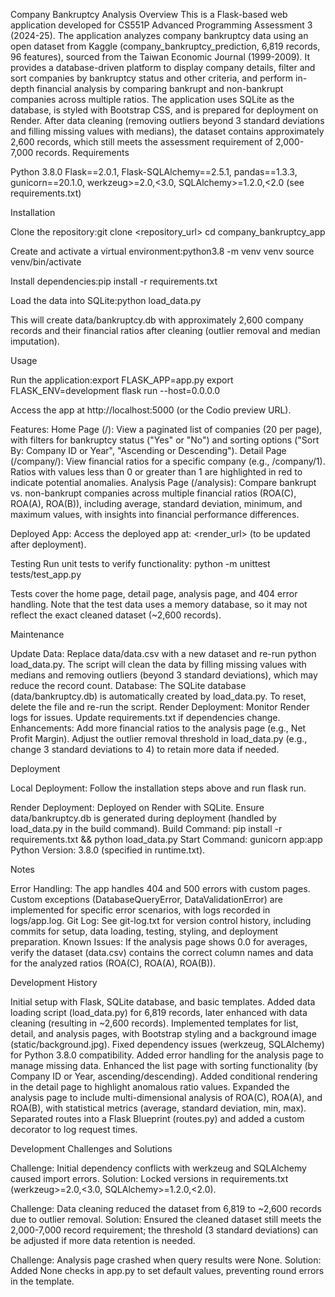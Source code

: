 Company Bankruptcy Analysis
Overview
This is a Flask-based web application developed for CS551P Advanced Programming Assessment 3 (2024-25). The application analyzes company bankruptcy data using an open dataset from Kaggle (company_bankruptcy_prediction, 6,819 records, 96 features), sourced from the Taiwan Economic Journal (1999-2009). It provides a database-driven platform to display company details, filter and sort companies by bankruptcy status and other criteria, and perform in-depth financial analysis by comparing bankrupt and non-bankrupt companies across multiple ratios. The application uses SQLite as the database, is styled with Bootstrap CSS, and is prepared for deployment on Render.
After data cleaning (removing outliers beyond 3 standard deviations and filling missing values with medians), the dataset contains approximately 2,600 records, which still meets the assessment requirement of 2,000-7,000 records.
Requirements

Python 3.8.0
Flask==2.0.1, Flask-SQLAlchemy==2.5.1, pandas==1.3.3, gunicorn==20.1.0, werkzeug>=2.0,<3.0, SQLAlchemy>=1.2.0,<2.0 (see requirements.txt)

Installation

Clone the repository:git clone <repository_url>
cd company_bankruptcy_app


Create and activate a virtual environment:python3.8 -m venv venv
source venv/bin/activate


Install dependencies:pip install -r requirements.txt


Load the data into SQLite:python load_data.py


This will create data/bankruptcy.db with approximately 2,600 company records and their financial ratios after cleaning (outlier removal and median imputation).



Usage

Run the application:export FLASK_APP=app.py
export FLASK_ENV=development
flask run --host=0.0.0.0


Access the app at http://localhost:5000 (or the Codio preview URL).


Features:
Home Page (/): View a paginated list of companies (20 per page), with filters for bankruptcy status ("Yes" or "No") and sorting options ("Sort By: Company ID or Year", "Ascending or Descending").
Detail Page (/company/<id>): View financial ratios for a specific company (e.g., /company/1). Ratios with values less than 0 or greater than 1 are highlighted in red to indicate potential anomalies.
Analysis Page (/analysis): Compare bankrupt vs. non-bankrupt companies across multiple financial ratios (ROA(C), ROA(A), ROA(B)), including average, standard deviation, minimum, and maximum values, with insights into financial performance differences.


Deployed App:
Access the deployed app at: <render_url> (to be updated after deployment).



Testing
Run unit tests to verify functionality:
python -m unittest tests/test_app.py


Tests cover the home page, detail page, analysis page, and 404 error handling. Note that the test data uses a memory database, so it may not reflect the exact cleaned dataset (~2,600 records).

Maintenance

Update Data: Replace data/data.csv with a new dataset and re-run python load_data.py. The script will clean the data by filling missing values with medians and removing outliers (beyond 3 standard deviations), which may reduce the record count.
Database: The SQLite database (data/bankruptcy.db) is automatically created by load_data.py. To reset, delete the file and re-run the script.
Render Deployment: Monitor Render logs for issues. Update requirements.txt if dependencies change.
Enhancements:
Add more financial ratios to the analysis page (e.g., Net Profit Margin).
Adjust the outlier removal threshold in load_data.py (e.g., change 3 standard deviations to 4) to retain more data if needed.



Deployment

Local Deployment:
Follow the installation steps above and run flask run.


Render Deployment:
Deployed on Render with SQLite.
Ensure data/bankruptcy.db is generated during deployment (handled by load_data.py in the build command).
Build Command: pip install -r requirements.txt && python load_data.py
Start Command: gunicorn app:app
Python Version: 3.8.0 (specified in runtime.txt).



Notes

Error Handling: The app handles 404 and 500 errors with custom pages. Custom exceptions (DatabaseQueryError, DataValidationError) are implemented for specific error scenarios, with logs recorded in logs/app.log.
Git Log: See git-log.txt for version control history, including commits for setup, data loading, testing, styling, and deployment preparation.
Known Issues:
If the analysis page shows 0.0 for averages, verify the dataset (data.csv) contains the correct column names and data for the analyzed ratios (ROA(C), ROA(A), ROA(B)).



Development History

Initial setup with Flask, SQLite database, and basic templates.
Added data loading script (load_data.py) for 6,819 records, later enhanced with data cleaning (resulting in ~2,600 records).
Implemented templates for list, detail, and analysis pages, with Bootstrap styling and a background image (static/background.jpg).
Fixed dependency issues (werkzeug, SQLAlchemy) for Python 3.8.0 compatibility.
Added error handling for the analysis page to manage missing data.
Enhanced the list page with sorting functionality (by Company ID or Year, ascending/descending).
Added conditional rendering in the detail page to highlight anomalous ratio values.
Expanded the analysis page to include multi-dimensional analysis of ROA(C), ROA(A), and ROA(B), with statistical metrics (average, standard deviation, min, max).
Separated routes into a Flask Blueprint (routes.py) and added a custom decorator to log request times.

Development Challenges and Solutions

Challenge: Initial dependency conflicts with werkzeug and SQLAlchemy caused import errors.
Solution: Locked versions in requirements.txt (werkzeug>=2.0,<3.0, SQLAlchemy>=1.2.0,<2.0).


Challenge: Data cleaning reduced the dataset from 6,819 to ~2,600 records due to outlier removal.
Solution: Ensured the cleaned dataset still meets the 2,000-7,000 record requirement; the threshold (3 standard deviations) can be adjusted if more data retention is needed.


Challenge: Analysis page crashed when query results were None.
Solution: Added None checks in app.py to set default values, preventing round errors in the template.



